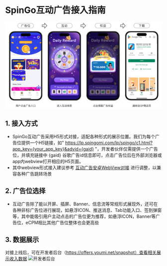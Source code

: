 # SpinGo互动广告接入指南

![SpinGo业务流程](https://github.com/youmi-obg/Documentation/raw/main/images/spingo.png)

## 1. 接入方式

- SpinGo互动广告采用H5形式对接，适配各种形式的展示位置。我们为每个广告位提供一个H5链接，如" https://lp.spingomi.com/lp/spingo/c1.html?app_key={your_app_key}&advid={gaid} "，开发者伙伴仅需提供一个广告位，并填充链接中 {gaid} 谷歌广告id信息即可，点击广告位后在外部浏览器或app内webview打开相应的H5页面。
- 其中webview形式接入建议参考 [互动广告安卓WebView对接](https://github.com/youmi-obg/Documentation/blob/main/InteractiveAdsWebView_cn.md) 进行调整，以兼容各种广告跳转场景

## 2. 广告位选择

- 互动广告除了能以开屏、插屏、Banner、信息流等常规形式展现外，还可在各种非标广告位进行展现，如悬浮ICON、推送消息、Tab功能入口、签到弹窗等，其中能吸引用户主动点击的广告位更为推荐，如悬浮ICON，Banner等广告位，eCPM相比其他广告位整体也会更高些

## 3. 数据展示

对接上线后，可在开发者后台（https://offers.youmi.net/snapshot）查看相关展示收入数据
![开发者后台](https://github.com/youmi-obg/Documentation/raw/main/images/backend.png)

